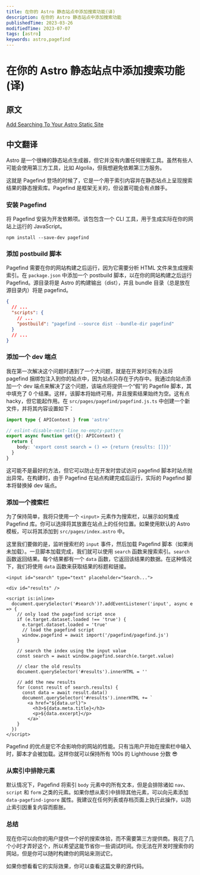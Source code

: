 ```yaml
---
title: 在你的 Astro 静态站点中添加搜索功能(译)
description: 在你的 Astro 静态站点中添加搜索功能
publishedTime: 2023-03-26
modifiedTime: 2023-07-07
tags: [astro]
keywords: astro,pagefind
---
```


# 在你的 Astro 静态站点中添加搜索功能(译)

## 原文

[Add Searching To Your Astro Static Site](https://blog.otterlord.dev/post/astro-search/)

## 中文翻译

Astro 是一个很棒的静态站点生成器，但它并没有内置任何搜索工具。虽然有些人可能会使用第三方工具，比如 Algolia，但我想避免依赖第三方服务。

这就是 Pagefind 登场的时候了，它是一个用于索引内容并在静态站点上呈现搜索结果的静态搜索库。Pagefind 是框架无关的，但设置可能会有点棘手。

### 安装 Pagefind

将 Pagefind 安装为开发依赖项。该包包含一个 CLI 工具，用于生成实际在你的网站上运行的 JavaScript。

`npm install --save-dev pagefind`


### 添加 postbuild 脚本

Pagefind 需要在你的网站构建之后运行，因为它需要分析 HTML 文件来生成搜索索引。在 `package.json` 中添加一个 postbuild 脚本，以在你的网站构建之后运行 Pagefind。源目录将是 Astro 的构建输出（dist），并且 bundle 目录（总是放在源目录内）将是 pagefind。

```json
{
  // ...
  "scripts": {
    // ...
    "postbuild": "pagefind --source dist --bundle-dir pagefind"
  }
  // ...
}
```

### 添加一个 dev 端点

我在第一次解决这个问题时遇到了一个大问题，就是在开发时没有办法将 pagefind 捆绑包注入到你的站点中，因为站点只存在于内存中。我通过向站点添加一个 dev 端点来解决了这个问题，该端点将提供一个“假”的 Pagefile 脚本，其中填充了 0 个结果。这样，该脚本将始终可用，并且搜索结果始终为空。这有点 hacky，但它能起作用。在 `src/pages/pagefind/pagefind.js.ts` 中创建一个新文件，并将其内容设置如下：

```ts
import type { APIContext } from 'astro'

// eslint-disable-next-line no-empty-pattern
export async function get({}: APIContext) {
  return {
    body: 'export const search = () => {return {results: []}}'
  }
}
```

这可能不是最好的方法，但它可以防止在开发时尝试访问 pagefind 脚本时站点抛出异常。在构建时，由于 Pagefind 在站点构建完成后运行，实际的 Pagefind 脚本将替换掉 dev 端点。

### 添加一个搜索栏

为了保持简单，我将只使用一个 `<input>` 元素作为搜索栏，以展示如何集成 Pagefind 库。你可以选择将其放置在站点上的任何位置。如果使用默认的 Astro 模板，可以将其添加到 `src/pages/index.astro` 中。

这里我们要做的是，监听搜索栏的 `input` 事件，然后加载 Pagefind 脚本（如果尚未加载）。一旦脚本加载完成，我们就可以使用 `search` 函数来搜索索引。`search` 函数返回结果。每个结果都有一个 `data` 函数，它返回该结果的数据。在这种情况下，我们将使用 `data` 函数来获取结果的标题和链接。

```astro
<input id="search" type="text" placeholder="Search...">

<div id="results" />

<script is:inline>
  document.querySelector('#search')?.addEventListener('input', async e => {
    // only load the pagefind script once
    if (e.target.dataset.loaded !== 'true') {
      e.target.dataset.loaded = 'true'
      // load the pagefind script
      window.pagefind = await import('/pagefind/pagefind.js')
    }

    // search the index using the input value
    const search = await window.pagefind.search(e.target.value)

    // clear the old results
    document.querySelector('#results').innerHTML = ''

    // add the new results
    for (const result of search.results) {
      const data = await result.data()
      document.querySelector('#results').innerHTML += `
        <a href="${data.url}">
          <h3>${data.meta.title}</h3>
          <p>${data.excerpt}</p>
        </a>`
    }
  })
</script>
```

Pagefind 的优点是它不会影响你的网站的性能。只有当用户开始在搜索栏中输入时，脚本才会被加载。这样你就可以保持所有 100s 的 Lighthouse 分数 😎


### 从索引中排除元素

默认情况下，Pagefind 将索引 `body` 元素中的所有文本，但是会排除诸如 `nav`、`script` 和 `form` 之类的元素。如果你想从索引中排除其他元素，可以向元素添加 `data-pagefind-ignore` 属性。我建议在任何列表或存档页面上执行此操作，以防止索引因重复内容而膨胀。

### 总结

现在你可以向你的用户提供一个好的搜索体验，而不需要第三方提供商。我花了几个小时才弄好这个，所以希望这能节省你一些调试时间。你无法在开发时搜索你的网站，但是你可以随时构建你的网站来测试它。

如果你想看看它的实际效果，你可以查看这篇文章的源代码。
